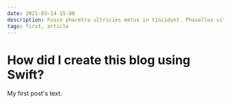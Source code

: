 ```yaml
---
date: 2021-03-14 15:00
description: Fusce pharetra ultricies metus in tincidunt. Phasellus vitae feugiat metus. Proin non pulvinar augue. Duis porttitor erat id lacus ultricies, ac finibus metus vehicula. Donec quis placerat arcu. Quisque vel nunc elit. Nam est purus, vulputate a diam eu, luctus dignissim velit. Quisque interdum orci et odio tempus, sed commodo dolor condimentum. Duis tristique mauris tortor, et aliquet turpis congue eu. Sed sodales elit id scelerisque eleifend. Etiam quis eros vehicula, congue tortor at, tincidunt tellus. Praesent ac lectus sed elit imperdiet fringilla vitae at ipsum.
tags: first, article
---
```

# How did I create this blog using Swift?

My first post's text.
